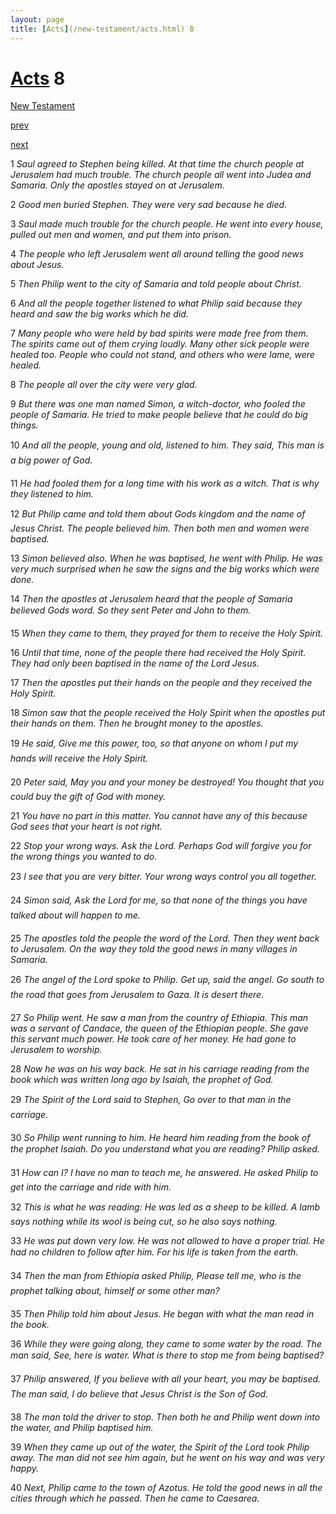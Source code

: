 ```yaml
---
layout: page
title: [Acts](/new-testament/acts.html) 8
---
```


# [Acts](/new-testament/acts.html) 8

[New Testament](/new-testament.html)


[prev](/new-testament/acts/acts-7.html)


[next](/new-testament/acts/acts-9.html)

1 _Saul agreed to Stephen being killed. At that time the church people at Jerusalem had much trouble. The church people all went into Judea and Samaria. Only the apostles stayed on at Jerusalem._

2 _Good men buried Stephen. They were very sad because he died._

3 _Saul made much trouble for the church people. He went into every house, pulled out men and women, and put them into prison._

4 _The people who left Jerusalem went all around telling the good news about Jesus._

5 _Then Philip went to the city of Samaria and told people about Christ._

6 _And all the people together listened to what Philip said because they heard and saw the big works which he did._

7 _Many people who were held by bad spirits were made free from them. The spirits came out of them crying loudly. Many other sick people were healed too. People who could not stand, and others who were lame, were healed._

8 _The people all over the city were very glad._

9 _But there was one man named Simon, a witch-doctor, who fooled the people of Samaria.  He tried to make people believe that he could do big things._

10 _And all the people, young and old, listened to him. They said, This man is a big power of God._

11 _He had fooled them for a long time with his work as a witch. That is why they listened to him._

12 _But Philip came and told them about Gods kingdom and the name of Jesus Christ. The people believed him. Then both men and women were baptised._

13 _Simon believed also. When he was baptised, he went with Philip. He was very much surprised when he saw the signs and the big works which were done._

14 _Then the apostles at Jerusalem heard that the people of Samaria believed Gods word. So they sent Peter and John to them._

15 _When they came to them, they prayed for them to receive the Holy Spirit._

16 _Until that time, none of the people there had received the Holy Spirit. They had only been baptised in the name of the Lord Jesus._

17 _Then the apostles put their hands on the people and they received the Holy Spirit._

18 _Simon saw that the people received the Holy Spirit when the apostles put their hands on them. Then he brought money to the apostles._

19 _He said, Give me this power, too, so that anyone on whom I put my hands will receive the Holy Spirit._

20 _Peter said, May you and your money be destroyed! You thought that you could buy the gift of God with money._

21 _You have no part in this matter. You cannot have any of this because God sees that your heart is not right._

22 _Stop your wrong ways. Ask the Lord. Perhaps God will forgive you for the wrong things you wanted to do._

23 _I see that you are very bitter. Your wrong ways control you all together._

24 _Simon said, Ask the Lord for me, so that none of the things you have talked about will happen to me._

25 _The apostles told the people the word of the Lord. Then they went back to Jerusalem. On the way they told the good news in many villages in Samaria._

26 _The angel of the Lord spoke to Philip. Get up, said the angel. Go south to the road that goes from Jerusalem to Gaza. It is desert there._

27 _So Philip went. He saw a man from the country of Ethiopia. This man was a servant of Candace, the queen of the Ethiopian people. She gave this servant much power. He took care of her money. He had gone to Jerusalem to worship._

28 _Now he was on his way back. He sat in his carriage reading from the book which was written long ago by Isaiah, the prophet of God._

29 _The Spirit of the Lord said to Stephen, Go over to that man in the carriage._

30 _So Philip went running to him. He heard him reading from the book of the prophet Isaiah.  Do you understand what you are reading? Philip asked._

31 _How can I? I have no man to teach me, he answered. He asked Philip to get into the carriage and ride with him._

32 _This is what he was reading: He was led as a sheep to be killed. A lamb says nothing while its wool is being cut, so he also says nothing._

33 _He was put down very low. He was not allowed to have a proper trial. He had no children to follow after him. For his life is taken from the earth._

34 _Then the man from Ethiopia asked Philip, Please tell me, who is the prophet talking about, himself or some other man?_

35 _Then Philip told him about Jesus. He began with what the man read in the book._

36 _While they were going along, they came to some water by the road. The man said, See,  here is water. What is there to stop me from being baptised?_

37 _Philip answered, If you believe with all your heart, you may be baptised. The man said,  I do believe that Jesus Christ is the Son of God._

38 _The man told the driver to stop. Then both he and Philip went down into the water, and Philip baptised him._

39 _When they came up out of the water, the Spirit of the Lord took Philip away. The man did not see him again, but he went on his way and was very happy._

40 _Next, Philip came to the town of Azotus. He told the good news in all the cities through which he passed. Then he came to Caesarea._

